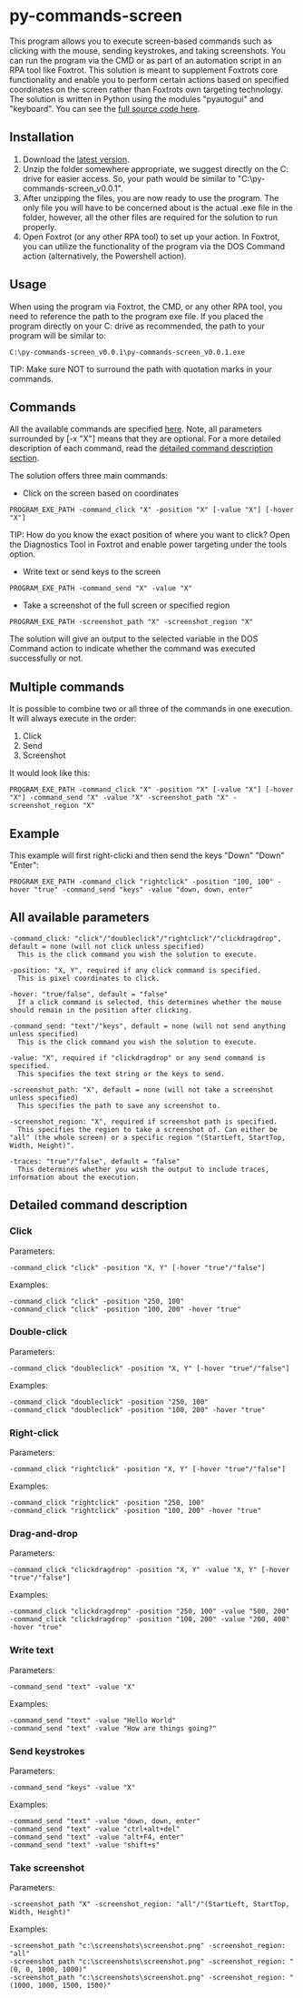 # py-commands-screen

This program allows you to execute screen-based commands such as clicking with the mouse, sending keystrokes, and taking screenshots. You can run the program via the CMD or as part of an automation script in an RPA tool like Foxtrot. This solution is meant to supplement Foxtrots core functionality and enable you to perform certain actions based on specified coordinates on the screen rather than Foxtrots own targeting technology. The solution is written in Python using the modules "pyautogui" and "keyboard". You can see the [full source code here](https://github.com/foxtrot-alliance/py-commands-screen/blob/master/py-commands-screen.py).

## Installation

1. Download the [latest version](https://github.com/foxtrot-alliance/py-commands-screen/releases/download/v0.0.1/py-commands-screen_v0.0.1.zip).
2. Unzip the folder somewhere appropriate, we suggest directly on the C: drive for easier access. So, your path would be similar to "C:\py-commands-screen_v0.0.1".
3. After unzipping the files, you are now ready to use the program. The only file you will have to be concerned about is the actual .exe file in the folder, however, all the other files are required for the solution to run properly.
4. Open Foxtrot (or any other RPA tool) to set up your action. In Foxtrot, you can utilize the functionality of the program via the DOS Command action (alternatively, the Powershell action).

## Usage

When using the program via Foxtrot, the CMD, or any other RPA tool, you need to reference the path to the program exe file. If you placed the program directly on your C: drive as recommended, the path to your program will be similar to: 
```
C:\py-commands-screen_v0.0.1\py-commands-screen_v0.0.1.exe
```
TIP: Make sure NOT to surround the path with quotation marks in your commands.

## Commands

All the available commands are specified [here](#all-available-parameters). Note, all parameters surrounded by [-x "X"] means that they are optional. For a more detailed description of each command, read the [detailed command description section](#detailed-command-description).

The solution offers three main commands:
* Click on the screen based on coordinates
```
PROGRAM_EXE_PATH -command_click "X" -position "X" [-value "X"] [-hover "X"]
```
TIP: How do you know the exact position of where you want to click? Open the Diagnostics Tool in Foxtrot and enable power targeting under the tools option.

* Write text or send keys to the screen
```
PROGRAM_EXE_PATH -command_send "X" -value "X"
```
* Take a screenshot of the full screen or specified region
```
PROGRAM_EXE_PATH -screenshot_path "X" -screenshot_region "X"
```

The solution will give an output to the selected variable in the DOS Command action to indicate whether the command was executed successfully or not.

## Multiple commands

It is possible to combine two or all three of the commands in one execution. It will always execute in the order:
1. Click
2. Send
3. Screenshot

It would look like this:
```
PROGRAM_EXE_PATH -command_click "X" -position "X" [-value "X"] [-hover "X"] -command_send "X" -value "X" -screenshot_path "X" -screenshot_region "X"
```

## Example
This example will first right-clicki and then send the keys "Down" "Down" "Enter":
```
PROGRAM_EXE_PATH -command_click "rightclick" -position "100, 100" -hover "true" -command_send "keys" -value "down, down, enter"
```

## All available parameters
```
-command_click: "click"/"doubleclick"/"rightclick"/"clickdragdrop", default = none (will not click unless specified)
  This is the click command you wish the solution to execute.

-position: "X, Y", required if any click command is specified.
  This is pixel coordinates to click.

-hover: "true/false", default = "false"
  If a click command is selected, this determines whether the mouse should remain in the position after clicking.

-command_send: "text"/"keys", default = none (will not send anything unless specified)
  This is the click command you wish the solution to execute.

-value: "X", required if "clickdragdrop" or any send command is specified.
  This specifies the text string or the keys to send.

-screenshot_path: "X", default = none (will not take a screenshot unless specified)
  This specifies the path to save any screenshot to.

-screenshot_region: "X", required if screenshot path is specified.
  This specifies the region to take a screenshot of. Can either be "all" (the whole screen) or a specific region "(StartLeft, StartTop, Width, Height)".

-traces: "true"/"false", default = "false"
  This determines whether you wish the output to include traces, information about the execution.
```

## Detailed command description

### Click
Parameters:
```
-command_click "click" -position "X, Y" [-hover "true"/"false"]
```
Examples:
```
-command_click "click" -position "250, 100"
-command_click "click" -position "100, 200" -hover "true"
```

### Double-click
Parameters:
```
-command_click "doubleclick" -position "X, Y" [-hover "true"/"false"]
```
Examples:
```
-command_click "doubleclick" -position "250, 100"
-command_click "doubleclick" -position "100, 200" -hover "true"
```

### Right-click
Parameters:
```
-command_click "rightclick" -position "X, Y" [-hover "true"/"false"]
```
Examples:
```
-command_click "rightclick" -position "250, 100"
-command_click "rightclick" -position "100, 200" -hover "true"
```

### Drag-and-drop
Parameters:
```
-command_click "clickdragdrop" -position "X, Y" -value "X, Y" [-hover "true"/"false"]
```
Examples:
```
-command_click "clickdragdrop" -position "250, 100" -value "500, 200"
-command_click "clickdragdrop" -position "100, 200" -value "200, 400" -hover "true"
```

### Write text
Parameters:
```
-command_send "text" -value "X"
```
Examples:
```
-command_send "text" -value "Hello World"
-command_send "text" -value "How are things going?"
```

### Send keystrokes
Parameters:
```
-command_send "keys" -value "X"
```
Examples:
```
-command_send "text" -value "down, down, enter"
-command_send "text" -value "ctrl+alt+del"
-command_send "text" -value "alt+F4, enter"
-command_send "text" -value "shift+s"
```

### Take screenshot
Parameters:
```
-screenshot_path "X" -screenshot_region: "all"/"(StartLeft, StartTop, Width, Height)"
```
Examples:
```
-screenshot_path "c:\screenshots\screenshot.png" -screenshot_region: "all"
-screenshot_path "c:\screenshots\screenshot.png" -screenshot_region: "(0, 0, 1000, 1000)"
-screenshot_path "c:\screenshots\screenshot.png" -screenshot_region: "(1000, 1000, 1500, 1500)"
```
